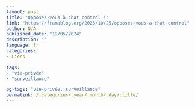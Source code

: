 ```yaml
---
layout: post
title: "Opposez-vous à chat control !"
link: "https://framablog.org/2023/10/25/opposez-vous-a-chat-control"
author: N/A
published_date: "19/05/2024"
description: ""
language: fr
categories:
- Liens

tags:
- "vie-privée"
- "surveillance"

og-tags: "vie-privée, surveillance"
permalink: /:categories/:year/:month/:day/:title/
---
```

